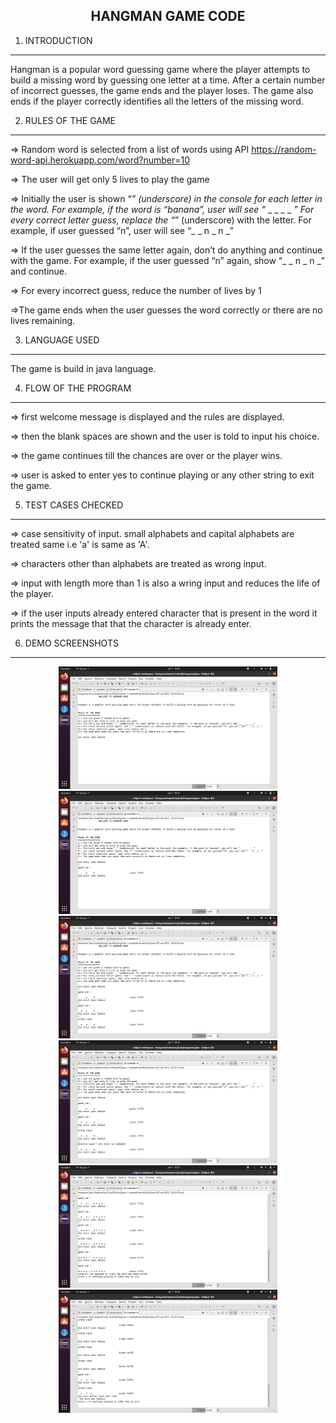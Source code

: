 
<h2 align="center"><b>HANGMAN GAME CODE</b></h2>

1) INTRODUCTION 
_________________

Hangman is a popular word guessing game where the player attempts to build a missing word by guessing one letter at a time. After a certain number of incorrect guesses, the game ends and the player loses. The game also ends if the player correctly identifies all the letters of the missing word.





2) RULES OF THE GAME 
______________________

=> Random word is selected from a list of words using API https://random-word-api.herokuapp.com/word?number=10

=> The user will get only 5 lives to play the game

=> Initially the user is shown “_” (underscore) in the console for each letter in the word. For example, if the word is “banana”, user will see “_ _ _ _ _ _”
For every correct letter guess, replace the “_” (underscore) with the letter. For example, if user guessed “n”, user will see “_ _ n _ n _”

=> If the user guesses the same letter again, don’t do anything and continue with the game. For example, if the user guessed “n” again, show “_ _ n _ n _” and continue.

=> For every incorrect guess, reduce the number of lives by 1

=>The game ends when the user guesses the word correctly or there are no lives remaining.





3) LANGUAGE USED
_____________________________

The game is build in java language.



4) FLOW OF THE PROGRAM
_____________________________

=> first welcome message is displayed and the rules are displayed.

=> then the blank spaces are shown and the user is told to input his choice.

=> the game continues till the chances are over or the player wins.

=> user is asked to enter yes to continue playing or any other string to exit the game. 


5) TEST CASES CHECKED 
_____________________________

=> case sensitivity of input. small alphabets and capital alphabets are treated same i.e  'a' is same as 'A'.

=> characters other than alphabets are treated as wrong input.

=> input with length more than 1 is also a wring input and reduces the life of the player.

=> if the user inputs already entered character that is present in the word it prints the message that that the character is already enter. 

6) DEMO SCREENSHOTS
_____________________________

<p align="center">
  <img src="Screenshot from 2022-01-07 10-34-23.png" width="350" title="hover text">
  <img src="Screenshot from 2022-01-07 10-34-32.png" width="350" alt="accessibility text">
  <img src="Screenshot from 2022-01-07 10-34-41.png" width="350" title="hover text">
  <img src="Screenshot from 2022-01-07 10-34-49.png" width="350" alt="accessibility text">
  <img src="Screenshot from 2022-01-07 10-37-48.png" width="350" title="hover text">
  <img src="Screenshot from 2022-01-07 10-38-40.png" width="350" alt="accessibility text">
</p>
